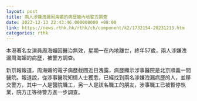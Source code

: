 ```yaml
---
layout: post
title: 兩人涉嫌洩漏周海媚的病歷被內地警方調查
date: 2023-12-13 22:43:46.000000000 +08:00
link: https://news.rthk.hk/rthk/ch/component/k2/1732154-20231213.htm
categories: rthk
---
```


本港著名女演員周海媚因醫治無效，星期一在內地離世，終年57歲，兩人涉嫌洩漏周海媚的病歷，被警方調查。

新京報報道，周海媚的電子病歷截圖近日洩露，病歷顯示涉事醫院是北京順義一間醫院。報道說，從涉事醫院知情人士獲悉，已經找到兩名涉嫌洩漏病歷的人，並移交警方，其中一人是醫院職工，另一人是該名職工的朋友，涉事職工已被暫停執業，院方正等待警方進一步調查。
